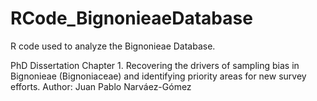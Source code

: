 # RCode_BignonieaeDatabase
R code used to analyze the Bignonieae Database. 

PhD Dissertation Chapter 1. Recovering the drivers of sampling bias in Bignonieae (Bignoniaceae) and identifying priority areas for new survey efforts.
Author: Juan Pablo Narváez-Gómez

